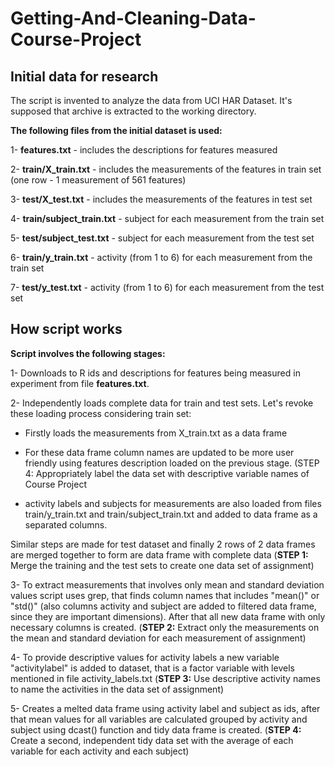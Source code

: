 # Getting-And-Cleaning-Data-Course-Project
## Initial data for research
The script is invented to analyze the data from UCI HAR Dataset. It's supposed that archive is extracted to the working directory.

**The following files from the initial dataset is used:**

1- **features.txt** - includes the descriptions for features measured
 
2- **train/X_train.txt** - includes the measurements of the features in train set (one row - 1 measurement of 561 features)

3- **test/X_test.txt** - includes the measurements of the features in test set 

4- **train/subject_train.txt** - subject for each measurement from the train set

5- **test/subject_test.txt** - subject for each measurement from the test set 

6- **train/y_train.txt** - activity (from 1 to 6) for each measurement from the train set

7- **test/y_test.txt** - activity (from 1 to 6) for each measurement from the test set

## How script works
**Script involves the following stages:**

1- Downloads to R ids and descriptions for features being measured in experiment from file **features.txt**.

2- Independently loads complete data for train and test sets. Let's revoke these loading process considering train set:

- Firstly loads the measurements from X_train.txt as a data frame

- For these data frame column names are updated to be more user friendly using features description loaded on the previous stage. (STEP 4: Appropriately label the data set with descriptive variable names of Course Project

- activity labels and subjects for measurements are also loaded from files train/y_train.txt and train/subject_train.txt and added to data frame as a separated columns.

Similar steps are made for test dataset and finally 2 rows of 2 data frames are merged together to form are data frame with complete data (**STEP 1:** Merge the training and the test sets to create one data set of assignment)

3- To extract measurements that involves only mean and standard deviation values script uses grep, that finds column names that includes "mean()" or "std()" (also columns activity and subject are added to filtered data frame, since they are important dimensions). After that all new data frame with only necessary columns is created. (**STEP 2:** Extract only the measurements on the mean and standard deviation for each measurement of assignment)

4- To provide descriptive values for activity labels a new variable "activitylabel" is added to dataset, that is a factor variable with levels mentioned in file activity_labels.txt (**STEP 3:** Use descriptive activity names to name the activities in the data set of assignment)

5- Creates a melted data frame using activity label and subject as ids, after that mean values for all variables are calculated grouped by activity and subject using dcast() function and tidy data frame is created. (**STEP 4:** Create a second, independent tidy data set with the average of each variable for each activity and each subject)
